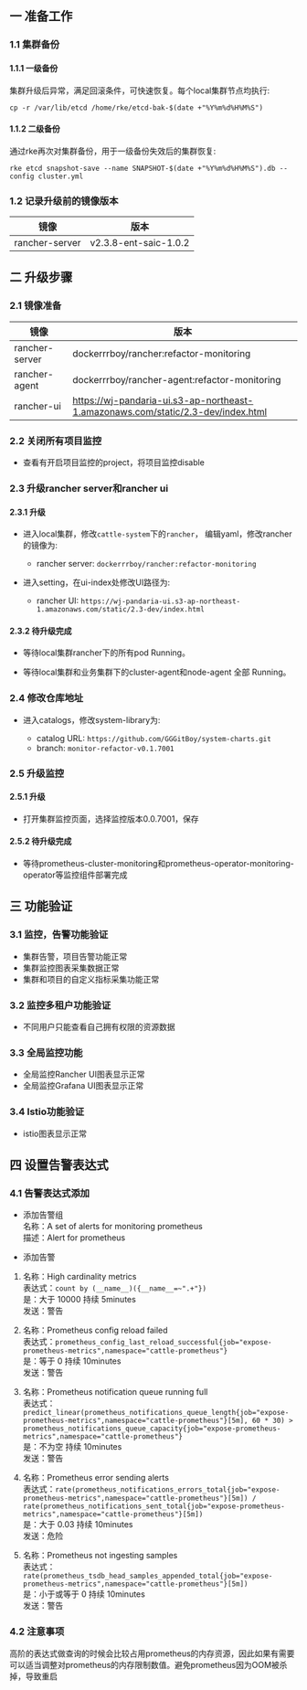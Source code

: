 
## 一 准备工作

### 1.1 集群备份

#### 1.1.1 一级备份
集群升级后异常，满足回滚条件，可快速恢复。每个local集群节点均执行:   

`cp -r /var/lib/etcd /home/rke/etcd-bak-$(date +"%Y%m%d%H%M%S")`

#### 1.1.2 二级备份
通过rke再次对集群备份，用于一级备份失效后的集群恢复:   

`rke etcd snapshot-save --name SNAPSHOT-$(date +"%Y%m%d%H%M%S").db --config cluster.yml`

### 1.2 记录升级前的镜像版本
|  镜像   | 版本  |
|  ----  | ----  |
| rancher-server  | v2.3.8-ent-saic-1.0.2 |

## 二 升级步骤

### 2.1 镜像准备
|  镜像   | 版本  |
|  ----  | ----  |
| rancher-server  | dockerrrboy/rancher:refactor-monitoring |
| rancher-agent  | dockerrrboy/rancher-agent:refactor-monitoring |
| rancher-ui  | https://wj-pandaria-ui.s3-ap-northeast-1.amazonaws.com/static/2.3-dev/index.html |

### 2.2 关闭所有项目监控

* 查看有开启项目监控的project，将项目监控disable

### 2.3 升级rancher server和rancher ui

#### 2.3.1 升级
* 进入local集群，修改`cattle-system`下的`rancher`， 编辑yaml，修改rancher的镜像为:    

    * rancher server: `dockerrrboy/rancher:refactor-monitoring`

* 进入setting，在ui-index处修改UI路径为:    

    * rancher UI: `https://wj-pandaria-ui.s3-ap-northeast-1.amazonaws.com/static/2.3-dev/index.html`

#### 2.3.2 待升级完成
* 等待local集群rancher下的所有pod Running。

* 等待local集群和业务集群下的cluster-agent和node-agent 全部 Running。

### 2.4 修改仓库地址

* 进入catalogs，修改system-library为:    

    * catalog URL: `https://github.com/GGGitBoy/system-charts.git`
    * branch: `monitor-refactor-v0.1.7001`

### 2.5 升级监控

#### 2.5.1 升级

* 打开集群监控页面，选择监控版本0.0.7001，保存

#### 2.5.2 待升级完成

* 等待prometheus-cluster-monitoring和prometheus-operator-monitoring-operator等监控组件部署完成

## 三 功能验证

### 3.1 监控，告警功能验证

* 集群告警，项目告警功能正常
* 集群监控图表采集数据正常
* 集群和项目的自定义指标采集功能正常

### 3.2 监控多租户功能验证

* 不同用户只能查看自己拥有权限的资源数据

### 3.3 全局监控功能

* 全局监控Rancher UI图表显示正常
* 全局监控Grafana UI图表显示正常

### 3.4 Istio功能验证

* istio图表显示正常


## 四 设置告警表达式

### 4.1 告警表达式添加

* 添加告警组      
名称：A set of alerts for monitoring prometheus     
描述：Alert for prometheus     

* 添加告警     
1. 名称：High cardinality metrics     
表达式：`count by (__name__)({__name__=~".+"})`     
是：大于 10000      持续 5minutes     
发送：警告      

2. 名称：Prometheus config reload failed      
表达式：`prometheus_config_last_reload_successful{job="expose-prometheus-metrics",namespace="cattle-prometheus"}`     
是：等于 0      持续 10minutes     
发送：警告      

3. 名称：Prometheus notification queue running full      
表达式：`predict_linear(prometheus_notifications_queue_length{job="expose-prometheus-metrics",namespace="cattle-prometheus"}[5m], 60 * 30) > prometheus_notifications_queue_capacity{job="expose-prometheus-metrics",namespace="cattle-prometheus"}`      
是：不为空      持续 10minutes      
发送：警告     

4. 名称：Prometheus error sending alerts        
表达式：`rate(prometheus_notifications_errors_total{job="expose-prometheus-metrics",namespace="cattle-prometheus"}[5m]) / rate(prometheus_notifications_sent_total{job="expose-prometheus-metrics",namespace="cattle-prometheus"}[5m])`      
是：大于 0.03       持续 10minutes       
发送：危险     

5. 名称：Prometheus not ingesting samples        
表达式：`rate(prometheus_tsdb_head_samples_appended_total{job="expose-prometheus-metrics",namespace="cattle-prometheus"}[5m])`     
是：小于或等于 0        持续 10minutes       
发送：警告        

### 4.2 注意事项

高阶的表达式做查询的时候会比较占用prometheus的内存资源，因此如果有需要可以适当调整对prometheus的内存限制数值。避免prometheus因为OOM被杀掉，导致重启      